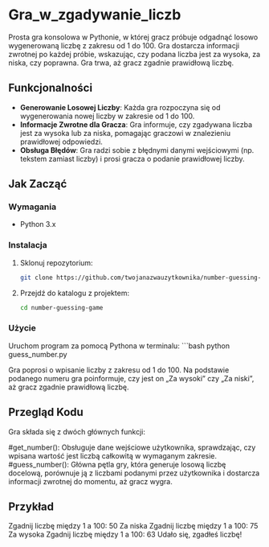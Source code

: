 # Gra_w_zgadywanie_liczb

Prosta gra konsolowa w Pythonie, w której gracz próbuje odgadnąć losowo wygenerowaną liczbę z zakresu od 1 do 100. Gra dostarcza informacji zwrotnej po każdej próbie, wskazując, czy podana liczba jest za wysoka, za niska, czy poprawna. Gra trwa, aż gracz zgadnie prawidłową liczbę.

## Funkcjonalności

- **Generowanie Losowej Liczby**: Każda gra rozpoczyna się od wygenerowania nowej liczby w zakresie od 1 do 100.
- **Informacje Zwrotne dla Gracza**: Gra informuje, czy zgadywana liczba jest za wysoka lub za niska, pomagając graczowi w znalezieniu prawidłowej odpowiedzi.
- **Obsługa Błędów**: Gra radzi sobie z błędnymi danymi wejściowymi (np. tekstem zamiast liczby) i prosi gracza o podanie prawidłowej liczby.

## Jak Zacząć

### Wymagania

- Python 3.x

### Instalacja

1. Sklonuj repozytorium:
   ```bash
   git clone https://github.com/twojanazwauzytkownika/number-guessing-game.git
2. Przejdź do katalogu z projektem:
    ```bash
    cd number-guessing-game

### Użycie
Uruchom program za pomocą Pythona w terminalu:
    ```bash
    python guess_number.py

Gra poprosi o wpisanie liczby z zakresu od 1 do 100. Na podstawie podanego numeru gra poinformuje, czy jest on „Za wysoki” czy „Za niski”, aż gracz zgadnie prawidłową liczbę.

## Przegląd Kodu
Gra składa się z dwóch głównych funkcji:

#get_number(): Obsługuje dane wejściowe użytkownika, sprawdzając, czy wpisana wartość jest liczbą całkowitą w wymaganym zakresie.
#guess_number(): Główna pętla gry, która generuje losową liczbę docelową, porównuje ją z liczbami podanymi przez użytkownika i dostarcza informacji zwrotnej do momentu, aż gracz wygra.

## Przykład
Zgadnij liczbę między 1 a 100: 50
Za niska
Zgadnij liczbę między 1 a 100: 75
Za wysoka
Zgadnij liczbę między 1 a 100: 63
Udało się, zgadłeś liczbę!

